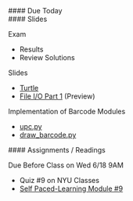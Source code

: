 <article class="due" markdown="block">
####  Due Today



<!--
* Homework
-->

</article>

<article class="slides" markdown="block">
####  Slides

Exam

* Results
* Review Solutions

Slides

* [Turtle](classes/21/turtle.html)
* [File I/O Part 1](classes/23/files.html) (Preview)

Implementation of Barcode Modules

* [upc.py](homework/hw06/upc.py)
* [draw_barcode.py](homework/hw06/draw_barcode.py)

<!--
* [Slides](classes/01/intro.html)
-->

</article>

<article class="assignments" markdown="block">
####  Assignments / Readings		


<!--
Readings

* Read {{ site.bookq }} - Chapter 1

Assignments 

1. [questions.py](homework/hw01/questions.py) - 9 points
-->
Due Before Class on Wed 6/18 9AM

* Quiz #9 on NYU Classes
* [Self Paced-Learning Module #9](http://cs.nyu.edu/elearning/CSCI_UA_0002/module09.php)

</article>



